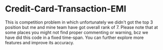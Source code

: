 # Credit-Card-Transaction-EMI
This is competition problem in which unfortunately we didn't got the top 3 position but me and mine team have got overall rank of 7. Please note that at some places you might not find proper commenting or warning, bcz we have did this code in a fixed time-span. You can further explore more features and improve its accuracy. 

